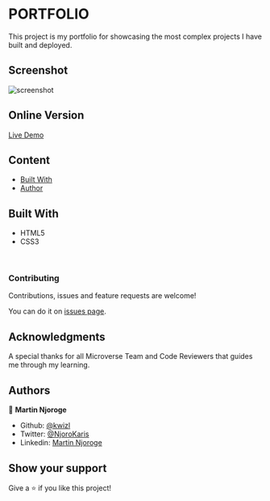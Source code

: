 # PORTFOLIO

This project is my portfolio for showcasing the most complex projects I have built and deployed.

## Screenshot

![screenshot](./img/screenshot.png)


## Online Version
 [Live Demo ](https://kwizl.github.io/portfolio-webpage/)

## Content

* [Built With](#built-with)
* [Author](#author)

## Built With

- HTML5
- CSS3

<br>

### Contributing

Contributions, issues and feature requests are welcome!

You can do it on [issues page](issues/).

## Acknowledgments

A special thanks for all Microverse Team and Code Reviewers that guides me through my learning.

## Authors

👤 **Martin Njoroge**

- Github: [@kwizl](https://github.com/kwizl)
- Twitter: [@NjoroKaris](https://twitter.com/NjoroKaris)
- Linkedin: [Martin Njoroge](https://www.linkedin.com/in/martin-kariuki-njoroge/)

## Show your support

Give a ⭐️ if you like this project!
